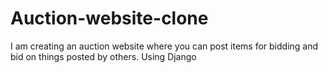 # Auction-website-clone
I am creating an auction website where you can post items for bidding and bid on things posted by others.
Using Django
